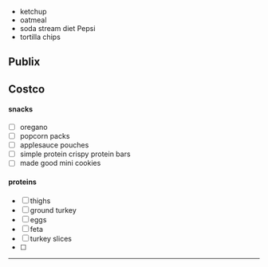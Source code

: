 - ketchup 
- oatmeal 
- soda stream diet Pepsi 
- tortilla chips
## Publix

## Costco

#### snacks
- [ ] oregano
- [ ] popcorn packs 
- [ ] applesauce pouches
- [ ] simple protein crispy protein bars 
- [ ] made good mini cookies 

#### proteins
- [ ] thighs 
- [ ] ground turkey
- [ ] eggs 
- [ ] feta 
- [ ] turkey slices 
- [ ] 


---


